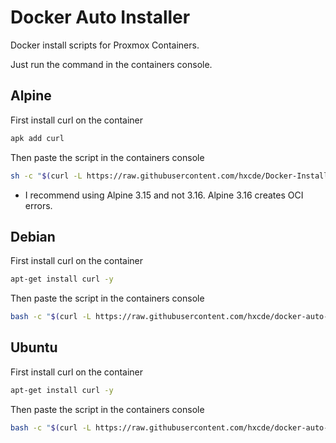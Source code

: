 # Docker Auto Installer
Docker install scripts for Proxmox Containers.

Just run the command in the containers console.

## Alpine
First install curl on the container
```bash
apk add curl
```
Then paste the script in the containers console
```bash
sh -c "$(curl -L https://raw.githubusercontent.com/hxcde/Docker-Installer/main/alpine.sh)"
```
- I recommend using Alpine 3.15 and not 3.16. Alpine 3.16 creates OCI errors.
## Debian
First install curl on the container
```bash
apt-get install curl -y
```
Then paste the script in the containers console
```bash
bash -c "$(curl -L https://raw.githubusercontent.com/hxcde/docker-auto-installer/main/debian.sh)"
```
## Ubuntu
First install curl on the container
```bash
apt-get install curl -y
```
Then paste the script in the containers console
```bash
bash -c "$(curl -L https://raw.githubusercontent.com/hxcde/docker-auto-installer/main/ubuntu.sh)"
```
